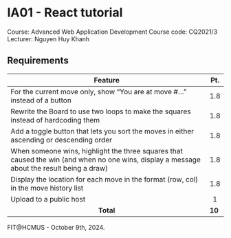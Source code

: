 # IA01 - React tutorial

Course: Advanced Web Application Development
Course code: CQ2021/3
Lecturer: Nguyen Huy Khanh

## Requirements

<table>
    <thead>
        <tr>
            <th>Feature</th>
            <th>Pt.</th>
        </tr>
    </thead>
    <tbody>
        <tr>
            <td>For the current move only, show “You are at move #…” instead of a button</td>
            <td>1.8</td>
        </tr>
        <tr>
            <td>Rewrite the Board to use two loops to make the squares instead of hardcoding them</td>
            <td>1.8</td>
        </tr>
        <tr>
            <td>Add a toggle button that lets you sort the moves in either ascending or descending order</td>
            <td>1.8</td>
        </tr>
        <tr>
            <td>When someone wins, highlight the three squares that caused the win (and when no one wins, display a message about the result being a draw)</td>
            <td>1.8</td>
        </tr>
        <tr>
            <td>Display the location for each move in the format (row, col) in the move history list</td>
            <td>1.8</td>
        </tr>
        <tr>
            <td>Upload to a public host</td>
            <td align=center>1</td>
        </tr>
        <tr>
            <td align=center><strong>Total</strong></td>
            <td><strong>10</strong></td>
        </tr>
    </tbody>
</table>

FIT@HCMUS - October 9th, 2024.

